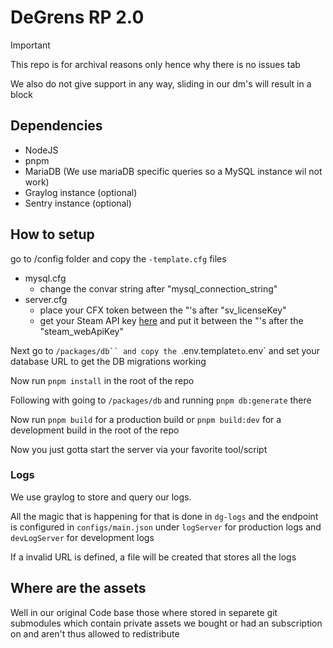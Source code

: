 # DeGrens RP 2.0

> [!IMPORTANT]
> This repo is for archival reasons only hence why there is no issues tab
> 
> We also do not give support in any way, sliding in our dm's will result in a block

## Dependencies

- NodeJS
- pnpm
- MariaDB (We use mariaDB specific queries so a MySQL instance wil not work)
- Graylog instance (optional)
- Sentry instance (optional)

## How to setup

go to /config folder and copy the `-template.cfg` files

- mysql.cfg
  - change the convar string after "mysql_connection_string"
- server.cfg
  - place your CFX token between the "'s after "sv_licenseKey"
  - get your Steam API key [here](https://steamcommunity.com/dev/apikey) and put it between the "'s after the "steam_webApiKey"

Next go to `/packages/db`` and copy the `.env.template`to`.env` and set your database URL to get the DB migrations working

Now run `pnpm install` in the root of the repo

Following with going to `/packages/db` and running `pnpm db:generate` there

Now run `pnpm build` for a production build or `pnpm build:dev` for a development build in the root of the repo

Now you just gotta start the server via your favorite tool/script

### Logs

We use graylog to store and query our logs.

All the magic that is happening for that is done in `dg-logs` and the endpoint is configured in `configs/main.json`
under `logServer` for production logs and `devLogServer` for development logs

If a invalid URL is defined, a file will be created that stores all the logs

## Where are the assets

Well in our original Code base those where stored in separete git submodules which contain private assets we bought or had an subscription on and aren't thus allowed to redistribute

